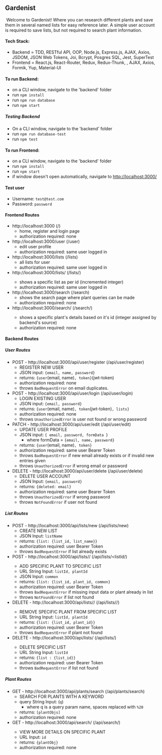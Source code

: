 ## Gardenist
<img src="https://lh3.googleusercontent.com/EL2Fn1soolNoaNeUussUXjotxZJIsm30l1wKDZJzq97Ok0cPxL5s61LePs9wenEJ-rv7l5nBnkNutJXCj1d0z1jF1zOjUtHLQFVNOAJ_smYqPIo_txhLbNhXMDHtkca3JyOQaln7ZNjBRc0u8nz7jEAF75KTshchjxj6BSTZX9jP9QuAtoUWpxTryv7lxoW0Z8fLIh79hD9jOC4pSHfM26_-r-LGdNxwEd2ypnBhyk5Pyg2mSuzf_Se9JJ-RPzXPtPE0VwgnLC-_9Vzo_TXxJ2GWLjWATmT9ZS7qnhtob8GpfFMPQSrrJ74UZbm6uGzOrJM7iRjUzX7bAxsdUG662gVA0XDA6vOm4ry3WUqJZi595vHNU_QoecIzEJxSVB73epGFOczPaA9eRm_tnUaXUftAGuj0G_0nMqUvyKYqGMrjdmM4N8X5YVGVABrdoHVxAwUY7d4_UgwI4_UyeibDLHLYqmcK_4LKohn2taudy5JEChnY4Ui4pddQIcBil8UhKFqFmSBozueH0kTLba8gSsE0TzlGRIw8MGAIraEcRAuBYXs1seXXEghRIUXrGTn0FyZ2PSDNxbwYsEZNc4-nSFdn_kGWkCyol2HF5gWIbE7lXqd6DCdo5zH63wdTQ_VCzXK7uErhVgmz5zMfNjOjVhh9IU3swJTNA859qAJxY1A90Cr1aLAp9hm8diNBqCzGLm3PveGkBAthnx3iX6LJ-ss1ug=w1329-h764-no?authuser=0" alt="" />
Welcome to Gardenist! Where you can research different plants and save them in several named lists for easy reference later. A simple user account is required to save lists, but not required to search plant information.

#### Tech Stack:
- Backend = TDD, RESTful API, OOP, Node.js, Express.js, AJAX, Axios, JSDOM, JSON Web Tokens, Joi, Bcrypt, Posgres SQL, Jest, SuperTest
- Frontend = React.js, React-Router, Redux, Redux-Thunk, , AJAX, Axios, Formik, Yup, Material-UI

#### To run Backend:
- on a CLI window, navigate to the 'backend' folder
- run `npm install`
- run `npm run database`
- run `npm start`
##### Testing Backend
- On a CLI window, navigate to the 'backend' folder
- run `npm run database-test`
- run `npm test`

#### To run Frontend:
- on a CLI window, navigate to the 'backend' folder
- run `npm install`
- run `npm start`
- if window doesn't open automatically, navigate to [http://localhost:3000/](http://localhost:3000)


#### Test user
- Username: `test@test.com`
- Password: `password`


#### Frontend Routes
- http://localhost:3000 (/)
  - home, register and login page
  - authorization required: none
- http://localhost:3000/user (/user)
  - edit user profile
  - authorization required: same user logged in
- http://localhost:3000/lists (/lists)
  - all lists for user
  - authorization required: same user logged in
- http://localhost:3000/lists/<listId> (/lists/<listId>)
  - shows a specific list as per id (incremented integer)
  - authorization required: same user logged in
- http://localhost:3000/search (/search)
  - shows the search page where plant queries can be made
  - authorization required: none
- http://localhost:3000/search/<plantId> (/search/<plantId>)
  - shows a specific plant's details based on it's id (integer assigned by backend's source)
  - authorization required: none


#### Backend Routes
##### User Routes
- POST - http://localhost:3000/api/user/register (/api/user/register)
  - REGISTER NEW USER
  - JSON input: `{email, name, password}`
  - returns: `{user`(email, name)`, token}`(jwt-token)
  - authorization required: none
  - throws `BadRequestError` on email duplicates.
- POST - http://localhost:3000/api/user/login (/api/user/login)
  - LOGIN EXISTING USER
  - JSON input: `{email, password}`
  - returns: `{user`(email, name)`, token`(jwt-token)`, lists}`
  - authorization required: none
  - throws `UnauthorizedError` is user not found or wrong password
- PATCH - http://localhost:3000/api/user/edit (/api/user/edit)
  - UPDATE USER PROFILE
  - JSON input: `{ email, password, formData }`
    - where formData = `{email, name, password}`
  - returns: `{user`(email, name)`, token}`
  - authorization required: same user Bearer Token
  - throws `BadRequestError` if new email already exists or if invalid new entries given
  - throws `UnauthorizedError` if wrong email or password
- DELETE - http://localhost:3000/api/user/delete (/api/user/delete)
  - DELETE USER ACCOUNT
  - JSON Input: `{email, password}`
  - returns: `{deleted: email}`
  - authorization required: same user Bearer Token
  - throws `UnauthorizedError` if wrong password
  - throws `NotFoundError` if user not found
##### List Routes
- POST - http://localhost:3000/api/lists/new (/api/lists/new)
  - CREATE NEW LIST
  - JSON Input: `listName`
  - returns: `{list: {list_id, list_name}}`
  - authorization required: user Bearer Token
  - throws `BadRequestError` if list already exists
- POST - http://localhost:3000/api/lists/<listId>/<plantId> (/api/lists/<listId/<plantId>)
  - ADD SPECIFIC PLANT TO SPECIFIC LIST
  - URL String Input: `listId, plantId`
  - JSON Input: `common`
  - returns: `{list: {list_id, plant_id, common}`
  - authorization required: user Bearer Token
  - throws `BadRequestError` if missing input data or plant already in list
  - throws `NotFoundError` if list not found
 - DELETE - http://localhost:3000/api/lists/<listId>/<plantId>  (/api/lists/<listId>/<plantId>)
   - REMOVE SPECIFIC PLANT FROM SPECIFIC LIST
   - URL String Input: `listId, plantId`
   - returns: `{list: {list_id, plant_id}}`
   - authorization required: user Bearer Token
   - throws `BadRequestError` if plant not found
- DELETE - http://localhost:3000/api/lists/<listId>   (/api/lists/<listId>)
  - DELETE SPECIFIC LIST
  - URL String Input: `listId`
  - returns: `{list : {list_id}}`
  - authorization required: user Bearer Token
  - throws `BadRequestError` if list not found
##### Plant Routes
- GET - http://localhost:3000/api/plants/search (/api/plants/search)
  - SEARCH FOR PLANTS WITH A KEYWORD
  - query String Input: (`q`) 
    - where q is a query param name, spaces replaced with `%20`
  - returns: `[plantObjs]`
  - authorization required: none
- GET - http://localhost:3000/api/search/<plantId> (/api/search/<plantId>)
   - VIEW MORE DETAILS ON SPECIFIC PLANT
   - URL Input: `id`
   - returns: `{plantObj}`
   - authorization required: none
